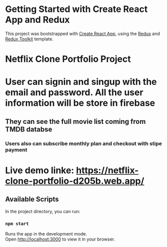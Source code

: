 # Getting Started with Create React App and Redux

This project was bootstrapped with [Create React App](https://github.com/facebook/create-react-app), using the [Redux](https://redux.js.org/) and [Redux Toolkit](https://redux-toolkit.js.org/) template.

# Netflix Clone Portfolio Project

# User can signin and singup with the email and password. All the user information will be store in firebase
## They can see the full movie list coming from TMDB databse
### Users also can subscribe monthly plan and checkout with stipe payment

# Live demo linke: https://netflix-clone-portfolio-d205b.web.app/

## Available Scripts

In the project directory, you can run:

### `npm start`

Runs the app in the development mode.\
Open [http://localhost:3000](http://localhost:3000) to view it in your browser.


